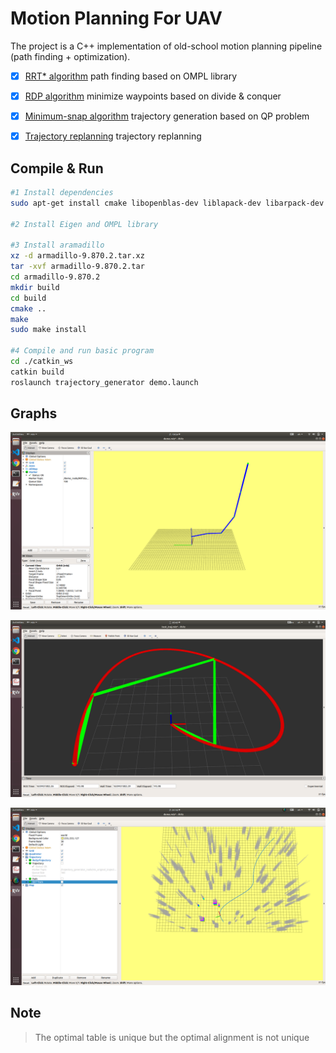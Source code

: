 # Motion Planning For UAV
The project is a C++ implementation of old-school motion planning pipeline (path finding + optimization). 
- [x] [RRT* algorithm](trajectory_generator/src/rtt_searcher.cpp) path finding based on OMPL library
- [x] [RDP algorithm](trajectory_generator/src/rtt_searcher.cpp) minimize waypoints based on divide & conquer
- [x] [Minimum-snap algorithm](trajectory_generator/src/trajectory_generator_waypoint.cpp) trajectory generation based on QP problem
- [x] [Trajectory replanning](trajectory_generator/src/trajectory_generator_node.cpp) trajectory replanning


## Compile & Run
```bash
#1 Install dependencies
sudo apt-get install cmake libopenblas-dev liblapack-dev libarpack-dev libarpack2-dev libsuperlu-dev

#2 Install Eigen and OMPL library

#3 Install aramadillo
xz -d armadillo-9.870.2.tar.xz
tar -xvf armadillo-9.870.2.tar
cd armadillo-9.870.2
mkdir build
cd build
cmake ..
make
sudo make install

#4 Compile and run basic program
cd ./catkin_ws
catkin build
roslaunch trajectory_generator demo.launch
```

## Graphs
![RRT* result](graphs/RRT*.png)

![Mini-snap result](graphs/Mini-snap.png)

![Motion planning result](graphs/res.png)

## Note  
> The optimal table is unique but the optimal alignment is not unique

